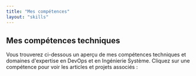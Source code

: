 ```yaml
---
title: "Mes compétences"
layout: "skills"
---
```


## Mes compétences techniques

Vous trouverez ci-dessous un aperçu de mes compétences techniques et domaines d'expertise en DevOps et en Ingénierie Système. Cliquez sur une compétence pour voir les articles et projets associés :
